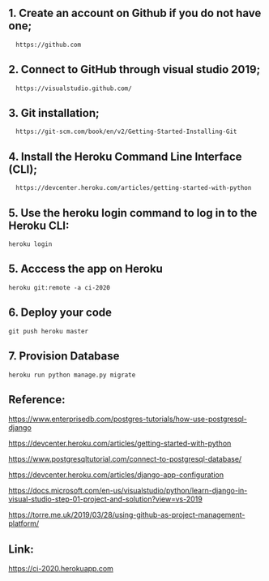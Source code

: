 ## 1. Create an account on Github if you do not have one;

      https://github.com

## 2. Connect to GitHub through visual studio 2019;

      https://visualstudio.github.com/
      
## 3. Git installation;

      https://git-scm.com/book/en/v2/Getting-Started-Installing-Git
      
## 4. Install the Heroku Command Line Interface (CLI);

      https://devcenter.heroku.com/articles/getting-started-with-python
      
## 5. Use the heroku login command to log in to the Heroku CLI:

    heroku login

## 5. Acccess the app on Heroku

    heroku git:remote -a ci-2020
    
## 6. Deploy your code

    git push heroku master
    
## 7. Provision Database    

    heroku run python manage.py migrate


## Reference:

https://www.enterprisedb.com/postgres-tutorials/how-use-postgresql-django

https://devcenter.heroku.com/articles/getting-started-with-python

https://www.postgresqltutorial.com/connect-to-postgresql-database/

https://devcenter.heroku.com/articles/django-app-configuration

https://docs.microsoft.com/en-us/visualstudio/python/learn-django-in-visual-studio-step-01-project-and-solution?view=vs-2019

https://torre.me.uk/2019/03/28/using-github-as-project-management-platform/

## Link: 

https://ci-2020.herokuapp.com
